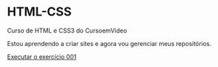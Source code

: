 # HTML-CSS
Curso de HTML e CSS3 do CursoemVideo

Estou aprendendo a criar sites e agora vou gerenciar meus repositórios.

<a href="https://matheussaddev.github.io/HTML-CSS/Exercicios/ex001/index.html">Executar o exercício 001</a>
